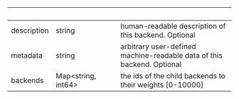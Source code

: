 
|&nbsp;|&nbsp;|&nbsp;|&nbsp;|
|---|---|---|---|
| description | string | | human-readable description of this backend. Optional |
| metadata | string | | arbitrary user-defined machine-readable data of this backend. Optional |
| backends | Map&lt;string, int64&gt; | | the ids of the child backends to their weights [0-10000] |